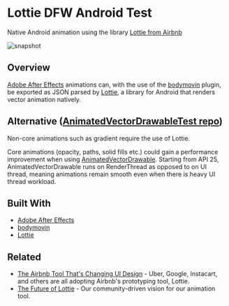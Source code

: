 # Lottie DFW Android Test
Native Android animation using the library [Lottie from Airbnb](https://github.com/airbnb/lottie-android)

![snapshot](https://user-images.githubusercontent.com/2035397/41127919-42ea6c24-6a61-11e8-80e7-5a0583005bf3.gif)

## Overview

[Adobe After Effects](http://www.adobe.com/products/aftereffects.html) animations can, with the use of the [bodymovin](https://github.com/bodymovin/bodymovin) plugin, be exported as JSON parsed by [Lottie](https://github.com/airbnb/lottie-android), a library for Android that renders vector animation natively.

## Alternative ([AnimatedVectorDrawableTest repo](https://github.com/domingl/AnimatedVectorDrawableTest))

Non-core animations such as gradient require the use of Lottie.

Core animations (opacity, paths, solid fills etc.) could gain a performance improvement when using [AnimatedVectorDrawable](https://developer.android.com/reference/android/graphics/drawable/AnimatedVectorDrawable.html). Starting from API 25, AnimatedVectorDrawable runs on RenderThread as opposed to on UI thread, meaning animations remain smooth even when there is heavy UI thread workload.

## Built With

* [Adobe After Effects](http://www.adobe.com/products/aftereffects.html)
* [bodymovin](https://github.com/bodymovin/bodymovin)
* [Lottie](https://github.com/airbnb/lottie-android)

## Related

* [The Airbnb Tool That's Changing UI Design](https://www.fastcodesign.com/90137495/the-airbnb-tool-thats-changing-ui-design) - Uber, Google, Instacart, and others are all adopting Airbnb's prototyping tool, Lottie.
* [The Future of Lottie](https://airbnb.design/the-future-of-lottie/) - Our community-driven vision for our animation tool.
